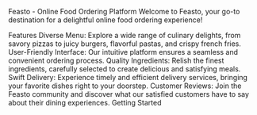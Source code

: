 Feasto - Online Food Ordering Platform
Welcome to Feasto, your go-to destination for a delightful online food ordering experience!

Features
Diverse Menu: Explore a wide range of culinary delights, from savory pizzas to juicy burgers, flavorful pastas, and crispy french fries.
User-Friendly Interface: Our intuitive platform ensures a seamless and convenient ordering process.
Quality Ingredients: Relish the finest ingredients, carefully selected to create delicious and satisfying meals.
Swift Delivery: Experience timely and efficient delivery services, bringing your favorite dishes right to your doorstep.
Customer Reviews: Join the Feasto community and discover what our satisfied customers have to say about their dining experiences.
Getting Started
